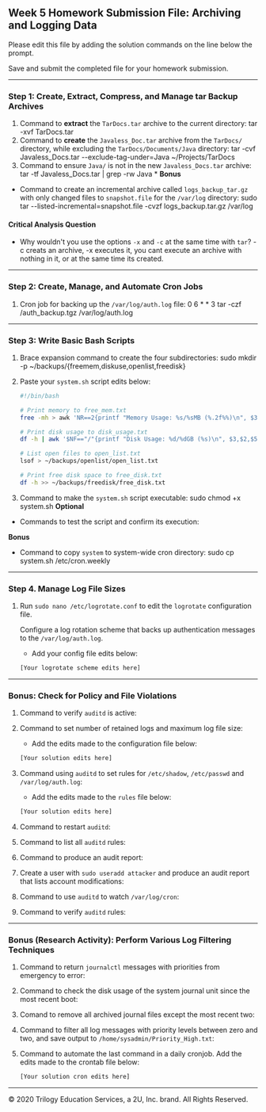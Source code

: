 ## Week 5 Homework Submission File: Archiving and Logging Data

Please edit this file by adding the solution commands on the line below the prompt.

Save and submit the completed file for your homework submission.

---

### Step 1: Create, Extract, Compress, and Manage tar Backup Archives

1. Command to **extract** the `TarDocs.tar` archive to the current directory:
    tar -xvf TarDocs.tar
2. Command to **create** the `Javaless_Doc.tar` archive from the `TarDocs/` directory, while excluding the `TarDocs/Documents/Java` directory:
    tar -cvf Javaless_Docs.tar --exclude-tag-under=Java ~/Projects/TarDocs
3. Command to ensure `Java/` is not in the new `Javaless_Docs.tar` archive:
    tar -tf Javaless_Docs.tar | grep -rw Java *
**Bonus** 
- Command to create an incremental archive called `logs_backup_tar.gz` with only changed files to `snapshot.file` for the `/var/log` directory:
sudo tar --listed-incremental=snapshot.file -cvzf logs_backup.tar.gz /var/log
#### Critical Analysis Question

- Why wouldn't you use the options `-x` and `-c` at the same time with `tar`?
    -c creats an archive, -x executes it, you cant execute an archive with nothing in it, or at the same time its created.
---

### Step 2: Create, Manage, and Automate Cron Jobs

1. Cron job for backing up the `/var/log/auth.log` file:
    0 6 * * 3 tar -czf /auth_backup.tgz /var/log/auth.log
---

### Step 3: Write Basic Bash Scripts

1. Brace expansion command to create the four subdirectories:
    sudo mkdir -p ~/backups/{freemem,diskuse,openlist,freedisk}
2. Paste your `system.sh` script edits below:

    ```bash
    #!/bin/bash
    
    # Print memory to free_mem.txt
    free -mh > awk 'NR==2{printf "Memory Usage: %s/%sMB (%.2f%%)\n", $3,$2,$3*100/$2 }' > ~/backups/freemem/free_mem.txt

    # Print disk usage to disk_usage.txt
    df -h | awk '$NF=="/"{printf "Disk Usage: %d/%dGB (%s)\n", $3,$2,$5}' > ~/backups/diskuse/disk_usage.txt

    # List open files to open_list.txt
    lsof > ~/backups/openlist/open_list.txt

    # Print free disk space to free_disk.txt
    df -h >> ~/backups/freedisk/free_disk.txt
    ```

3. Command to make the `system.sh` script executable:
    sudo chmod +x system.sh
**Optional**
- Commands to test the script and confirm its execution:

**Bonus**
- Command to copy `system` to system-wide cron directory:
    sudo cp system.sh /etc/cron.weekly
---

### Step 4. Manage Log File Sizes
 
1. Run `sudo nano /etc/logrotate.conf` to edit the `logrotate` configuration file. 

    Configure a log rotation scheme that backs up authentication messages to the `/var/log/auth.log`.

    - Add your config file edits below:

    ```bash
    [Your logrotate scheme edits here]
    ```
---

### Bonus: Check for Policy and File Violations

1. Command to verify `auditd` is active:

2. Command to set number of retained logs and maximum log file size:

    - Add the edits made to the configuration file below:

    ```bash
    [Your solution edits here]
    ```

3. Command using `auditd` to set rules for `/etc/shadow`, `/etc/passwd` and `/var/log/auth.log`:


    - Add the edits made to the `rules` file below:

    ```bash
    [Your solution edits here]
    ```

4. Command to restart `auditd`:

5. Command to list all `auditd` rules:

6. Command to produce an audit report:

7. Create a user with `sudo useradd attacker` and produce an audit report that lists account modifications:

8. Command to use `auditd` to watch `/var/log/cron`:

9. Command to verify `auditd` rules:

---

### Bonus (Research Activity): Perform Various Log Filtering Techniques

1. Command to return `journalctl` messages with priorities from emergency to error:

1. Command to check the disk usage of the system journal unit since the most recent boot:

1. Comand to remove all archived journal files except the most recent two:


1. Command to filter all log messages with priority levels between zero and two, and save output to `/home/sysadmin/Priority_High.txt`:

1. Command to automate the last command in a daily cronjob. Add the edits made to the crontab file below:

    ```bash
    [Your solution cron edits here]
    ```

---
© 2020 Trilogy Education Services, a 2U, Inc. brand. All Rights Reserved.
